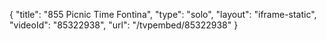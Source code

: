 {
    "title": "855 Picnic Time Fontina",
    "type": "solo",
    "layout": "iframe-static",
    "videoId": "85322938",
    "url": "\/tvpembed\/85322938"
}